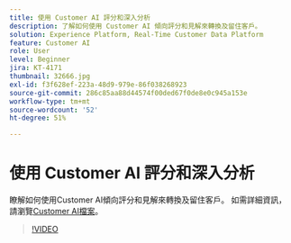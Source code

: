 ```yaml
---
title: 使用 Customer AI 評分和深入分析
description: 了解如何使用 Customer AI 傾向評分和見解來轉換及留住客戶。
solution: Experience Platform, Real-Time Customer Data Platform
feature: Customer AI
role: User
level: Beginner
jira: KT-4171
thumbnail: 32666.jpg
exl-id: f3f628ef-223a-48d9-979e-86f038268923
source-git-commit: 286c85aa88d44574f00ded67f0de8e0c945a153e
workflow-type: tm+mt
source-wordcount: '52'
ht-degree: 51%

---
```


# 使用 Customer AI 評分和深入分析

瞭解如何使用Customer AI傾向評分和見解來轉換及留住客戶。 如需詳細資訊，請瀏覽[Customer AI檔案](https://experienceleague.adobe.com/docs/experience-platform/intelligent-services/customer-ai/overview.html?lang=zh-Hant)。

>[!VIDEO](https://video.tv.adobe.com/v/32666?learn=on&enablevpops)

